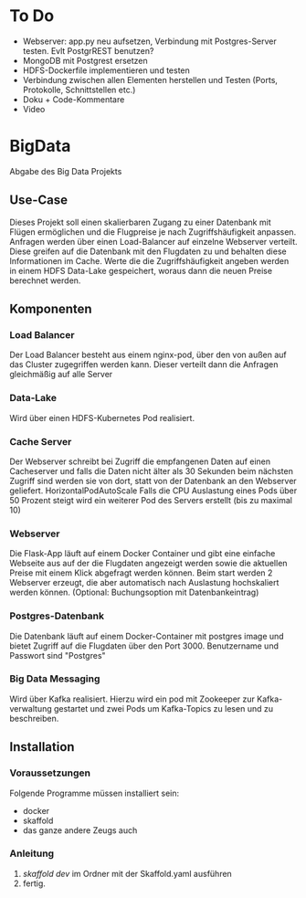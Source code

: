 # To Do
- Webserver: app.py neu aufsetzen, Verbindung mit Postgres-Server testen. Evlt PostgrREST benutzen?
- MongoDB mit Postgrest ersetzen
- HDFS-Dockerfile implementieren und testen
- Verbindung zwischen allen Elementen herstellen und Testen (Ports, Protokolle, Schnittstellen etc.)
- Doku + Code-Kommentare
- Video

# BigData
Abgabe des Big Data Projekts

## Use-Case
Dieses Projekt soll einen skalierbaren Zugang zu einer Datenbank mit Flügen ermöglichen und die Flugpreise je nach Zugriffshäufigkeit anpassen.
Anfragen werden über einen Load-Balancer auf einzelne Webserver verteilt. Diese greifen auf die Datenbank mit den Flugdaten zu und behalten diese Informationen im Cache.
Werte die die Zugriffshäufigkeit angeben werden in einem HDFS Data-Lake gespeichert, woraus dann die neuen Preise berechnet werden.

## Komponenten

### Load Balancer
Der Load Balancer besteht aus einem nginx-pod, über den von außen auf das Cluster zugegriffen werden kann. 
Dieser verteilt dann die Anfragen gleichmäßig auf alle Server
### Data-Lake
Wird über einen HDFS-Kubernetes Pod realisiert.
### Cache Server
Der Webserver schreibt bei Zugriff die empfangenen Daten auf einen Cacheserver und falls die Daten nicht älter als 30 Sekunden beim nächsten Zugriff sind werden sie von dort, statt von der Datenbank an den Webserver geliefert. HorizontalPodAutoScale Falls die CPU Auslastung eines Pods über 50 Prozent steigt wird ein weiterer Pod des Servers erstellt (bis zu maximal 10)
### Webserver
Die Flask-App läuft auf einem Docker Container und gibt eine einfache Webseite aus auf der die Flugdaten angezeigt werden sowie die aktuellen Preise mit einem Klick abgefragt werden können. Beim start werden 2 Webserver erzeugt, die aber automatisch nach Auslastung hochskaliert werden können. (Optional: Buchungsoption mit Datenbankeintrag)
### Postgres-Datenbank
Die Datenbank läuft auf einem Docker-Container mit postgres image und bietet Zugriff auf die Flugdaten über den Port 3000.
Benutzername und Passwort sind "Postgres"
### Big Data Messaging
Wird über Kafka realisiert. Hierzu wird ein pod mit Zookeeper zur Kafka-verwaltung gestartet und zwei Pods um Kafka-Topics zu lesen und zu beschreiben.


## Installation

### Voraussetzungen
Folgende Programme müssen installiert sein:
- docker 
- skaffold 
- das ganze andere Zeugs auch

### Anleitung
1. *skaffold dev* im Ordner mit der Skaffold.yaml ausführen
2. fertig.



